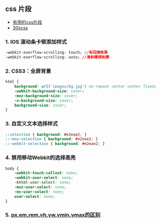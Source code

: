 ## css 片段

- [有用的css片段](https://www.cnblogs.com/boyuguoblog/p/6233908.html)
- [30scss](http://caibaojian.com/30-seconds-of-css/)
### 1. IOS 滚动条卡顿添加样式
```css
-webkit-overflow-scrolling: touch; //有回弹效果 
-webkit-overflow-scrolling: auto; //滑到哪停到哪
```

### 2. CSS3：全屏背景
```css
html { 
    background: url('images/bg.jpg') no-repeat center center fixed; 
    -webkit-background-size: cover;
    -moz-background-size: cover;
    -o-background-size: cover;
    background-size: cover;
}
```

### 3. 自定义文本选择样式
``` css
::selection { background: #e2eae2; }
::-moz-selection { background: #e2eae2; }
::-webkit-selection { background: #e2eae2; }
``` 
### 4. 禁用移动Webkit的选择高亮
``` css
body {
    -webkit-touch-callout: none;
    -webkit-user-select: none;
    -khtml-user-select: none;
    -moz-user-select: none;
    -ms-user-select: none;
    user-select: none;
}
```

### 5. [px,em,rem,vh,vw,vmin,vmax的区别](http://blog.51cto.com/dapengtalk/1861496) 